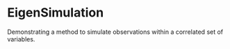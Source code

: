 # EigenSimulation
Demonstrating a method to simulate observations within a correlated set of variables. 
